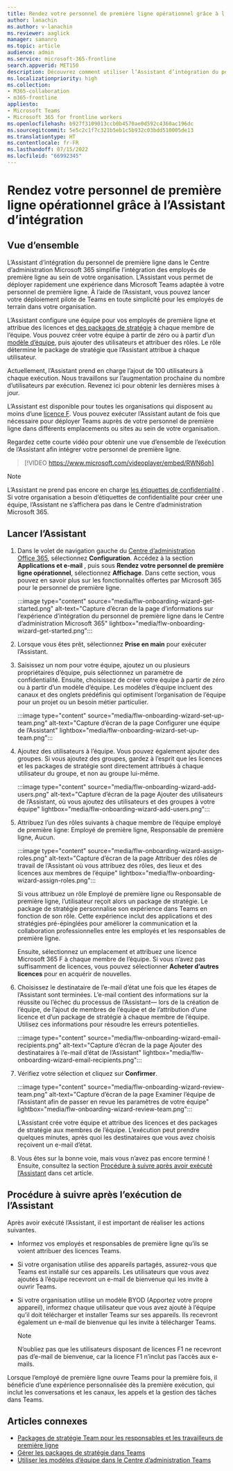 ```yaml
---
title: Rendez votre personnel de première ligne opérationnel grâce à l’Assistant d’intégration
author: lanachin
ms.author: v-lanachin
ms.reviewer: aaglick
manager: samanro
ms.topic: article
audience: admin
ms.service: microsoft-365-frontline
search.appverid: MET150
description: Découvrez comment utiliser l’Assistant d’intégration du personnel de première ligne pour déployer rapidement une expérience Teams adaptée aux employés et gestionnaires de première ligne au sein de votre organisation.
ms.localizationpriority: high
ms.collection:
- M365-collaboration
- m365-frontline
appliesto:
- Microsoft Teams
- Microsoft 365 for frontline workers
ms.openlocfilehash: b927f3109013ccb0b4570ae0d592c4360ac196dc
ms.sourcegitcommit: 5e5c2c1f7c321b5eb1c5b932c03bdd510005de13
ms.translationtype: HT
ms.contentlocale: fr-FR
ms.lasthandoff: 07/15/2022
ms.locfileid: "66992345"
---
```

# <a name="use-the-frontline-worker-onboarding-wizard-to-get-your-frontline-workforce-up-and-running"></a>Rendez votre personnel de première ligne opérationnel grâce à l’Assistant d’intégration

## <a name="overview"></a>Vue d’ensemble

L’Assistant d’intégration du personnel de première ligne dans le Centre d’administration Microsoft 365 simplifie l’intégration des employés de première ligne au sein de votre organisation. L’Assistant vous permet de déployer rapidement une expérience dans Microsoft Teams adaptée à votre personnel de première ligne. À l’aide de l’Assistant, vous pouvez lancer votre déploiement pilote de Teams en toute simplicité pour les employés de terrain dans votre organisation.

L’Assistant configure une équipe pour vos employés de première ligne et attribue des licences et [des packages de stratégie](/microsoftteams/policy-packages-flw?bc=/microsoft-365/frontline/breadcrumb/toc.json&toc=/microsoft-365/frontline/toc.json) à chaque membre de l’équipe. Vous pouvez créer votre équipe à partir de zéro ou à partir d’un [modèle d’équipe](/microsoftteams/get-started-with-teams-templates-in-the-admin-console), puis ajouter des utilisateurs et attribuer des rôles. Le rôle détermine le package de stratégie que l’Assistant attribue à chaque utilisateur.

Actuellement, l’Assistant prend en charge l’ajout de 100 utilisateurs à chaque exécution. Nous travaillons sur l’augmentation prochaine du nombre d’utilisateurs par exécution. Revenez ici pour obtenir les dernières mises à jour.

L’Assistant est disponible pour toutes les organisations qui disposent au moins d’une [licence F](https://www.microsoft.com/microsoft-365/enterprise/frontline). Vous pouvez exécuter l’Assistant autant de fois que nécessaire pour déployer Teams auprès de votre personnel de première ligne dans différents emplacements ou sites au sein de votre organisation.

Regardez cette courte vidéo pour obtenir une vue d’ensemble de l’exécution de l’Assistant afin intégrer votre personnel de première ligne.

> [!VIDEO https://www.microsoft.com/videoplayer/embed/RWN6oh]

> [!NOTE]
> L’Assistant ne prend pas encore en charge [les étiquettes de confidentialité](/microsoftteams/sensitivity-labels) . Si votre organisation a besoin d’étiquettes de confidentialité pour créer une équipe, l’Assistant ne s’affichera pas dans le Centre d’administration Microsoft 365.

## <a name="run-the-wizard"></a>Lancer l’Assistant

1. Dans le volet de navigation gauche du [Centre d’administration Office 365](https://admin.microsoft.com/), sélectionnez **Configuration**. Accédez à la section **Applications et e-mail** , puis sous **Rendez votre personnel de première ligne opérationnel**, sélectionnez **Affichage**. Dans cette section, vous pouvez en savoir plus sur les fonctionnalités offertes par Microsoft 365 pour le personnel de première ligne.

    :::image type="content" source="media/flw-onboarding-wizard-get-started.png" alt-text="Capture d’écran de la page d’informations sur l’expérience d’intégration du personnel de première ligne dans le Centre d’administration Microsoft 365" lightbox="media/flw-onboarding-wizard-get-started.png":::

2. Lorsque vous êtes prêt, sélectionnez **Prise en main** pour exécuter l’Assistant.

3. Saisissez un nom pour votre équipe, ajoutez un ou plusieurs propriétaires d’équipe, puis sélectionnez un paramètre de confidentialité. Ensuite, choisissez de créer votre équipe à partir de zéro ou à partir d’un modèle d’équipe. Les modèles d’équipe incluent des canaux et des onglets prédéfinis qui optimisent l’organisation de l’équipe pour un projet ou un besoin métier particulier.

    :::image type="content" source="media/flw-onboarding-wizard-set-up-team.png" alt-text="Capture d’écran de la page Configurer une équipe de l’Assistant" lightbox="media/flw-onboarding-wizard-set-up-team.png":::

4. Ajoutez des utilisateurs à l’équipe. Vous pouvez également ajouter des groupes. Si vous ajoutez des groupes, gardez à l’esprit que les licences et les packages de stratégie sont directement attribués à chaque utilisateur du groupe, et non au groupe lui-même.

    :::image type="content" source="media/flw-onboarding-wizard-add-users.png" alt-text="Capture d’écran de la page Ajouter des utilisateurs de l’Assistant, où vous ajoutez des utilisateurs et des groupes à votre équipe" lightbox="media/flw-onboarding-wizard-add-users.png":::

5. Attribuez l’un des rôles suivants à chaque membre de l’équipe employé de première ligne: Employé de première ligne, Responsable de première ligne, Aucun. 
  
    :::image type="content" source="media/flw-onboarding-wizard-assign-roles.png" alt-text="Capture d’écran de la page Attribuer des rôles de travail de l’Assistant où vous attribuez des rôles, des lieux et des licences aux membres de l’équipe" lightbox="media/flw-onboarding-wizard-assign-roles.png":::

    Si vous attribuez un rôle Employé de première ligne ou Responsable de première ligne, l’utilisateur reçoit alors un package de stratégie. Le package de stratégie personnalise son expérience dans Teams en fonction de son rôle. Cette expérience inclut des applications et des stratégies pré-épinglées pour améliorer la communication et la collaboration professionnelles entre les employés et les responsables de première ligne.

    Ensuite, sélectionnez un emplacement et attribuez une licence Microsoft 365 F à chaque membre de l’équipe. Si vous n’avez pas suffisamment de licences, vous pouvez sélectionner **Acheter d’autres licences** pour en acquérir de nouvelles.  

6. Choisissez le destinataire de l’e-mail d’état une fois que les étapes de l’Assistant sont terminées. L’e-mail contient des informations sur la réussite ou l’échec du processus de l’Assistant&mdash; lors de la création de l’équipe, de l’ajout de membres de l’équipe et de l’attribution d’une licence et d’un package de stratégie à chaque membre de l’équipe. Utilisez ces informations pour résoudre les erreurs potentielles.

    :::image type="content" source="media/flw-onboarding-wizard-email-recipients.png" alt-text="Capture d’écran de la page Ajouter des destinataires à l’e-mail d’état de l’Assistant" lightbox="media/flw-onboarding-wizard-email-recipients.png":::

7. Vérifiez votre sélection et cliquez sur **Confirmer**.

    :::image type="content" source="media/flw-onboarding-wizard-review-team.png" alt-text="Capture d’écran de la page Examiner l’équipe de l’Assistant afin de passer en revue les paramètres de votre équipe" lightbox="media/flw-onboarding-wizard-review-team.png":::

    L’Assistant crée votre équipe et attribue des licences et des packages de stratégie aux membres de l’équipe. L’exécution peut prendre quelques minutes, après quoi les destinataires que vous avez choisis reçoivent un e-mail d’état.

8. Vous êtes sur la bonne voie, mais vous n’avez pas encore terminé ! Ensuite, consultez la section [Procédure à suivre après avoir exécuté l’Assistant](#what-to-do-after-running-the-wizard) dans cet article.

## <a name="what-to-do-after-running-the-wizard"></a>Procédure à suivre après l’exécution de l’Assistant

Après avoir exécuté l’Assistant, il est important de réaliser les actions suivantes.

- Informez vos employés et responsables de première ligne qu’ils se voient attribuer des licences Teams.
- Si votre organisation utilise des appareils partagés, assurez-vous que Teams est installé sur ces appareils. Les utilisateurs que vous avez ajoutés à l’équipe recevront un e-mail de bienvenue qui les invite à ouvrir Teams.
- Si votre organisation utilise un modèle BYOD (Apportez votre propre appareil), informez chaque utilisateur que vous avez ajouté à l’équipe qu’il doit télécharger et installer Teams sur ses appareils. Ils recevront également un e-mail de bienvenue qui les invite à télécharger Teams.

    > [!NOTE]
    > N’oubliez pas que les utilisateurs disposant de licences F1 ne recevront pas d’e-mail de bienvenue, car la licence F1 n’inclut pas l’accès aux e-mails.  

Lorsque l’employé de première ligne ouvre Teams pour la première fois, il bénéficie d’une expérience personnalisée dès la première exécution, qui inclut les conversations et les canaux, les appels et la gestion des tâches dans Teams.

## <a name="related-articles"></a>Articles connexes

- [Packages de stratégie Team pour les responsables et les travailleurs de première ligne](/microsoftteams/policy-packages-flw?bc=/microsoft-365/frontline/breadcrumb/toc.json&toc=/microsoft-365/frontline/toc.json)
- [Gérer les packages de stratégie dans Teams](/microsoftteams/manage-policy-packages)
- [Utiliser les modèles d’équipe dans le Centre d’administration Teams](/microsoftteams/get-started-with-teams-templates-in-the-admin-console)
